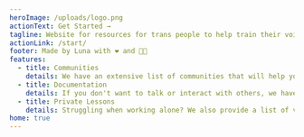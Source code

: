```yaml
---
heroImage: /uploads/logo.png
actionText: Get Started →
tagline: Website for resources for trans people to help train their voice
actionLink: /start/
footer: Made by Luna with ❤️ and 🏳️‍⚧️
features:
  - title: Communities
    details: We have an extensive list of communities that will help you train your voice to sound more like how you want it to be
  - title: Documentation
    details: If you don't want to talk or interact with others, we have you covered! Various Google Docs are provided for your convience
  - title: Private Lessons
    details: Struggling when working alone? We also provide a list of various private tutors that can do one-on-one sessions with you
home: true
---
```

